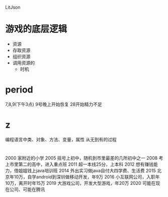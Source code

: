 LitJson

# 游戏的底层逻辑
- 资源
- 存取资源
- 组织资源
- 调用资源的
  - 时机

# period
7,8,9(下午3点)
9号晚上开始恢复
28开始精力不足

# z
编程语言中类、对象、方法、变量，属性
从无到有的过程

#
2000 家附近的小学
2005 摇号上初中，随机到市里最差的几所初中之一
2008 考上市里第二的高中，进入重点班
2011 超一本线25分，上本科
2012 想有赚钱能力，借姐姐钱上java培训班
2014 外出实习做java自付大四学费、生活费
2015 北京年10万，自学android到深圳做移动开发，年9万
2016 小互联网公司，入职年10万，离开时年15万
2019 大游戏公司，开发大型游戏，年20万
2020 可能在现在公司、可能在腾讯